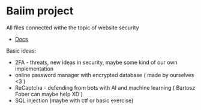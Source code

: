 # Baiim project
All files connected withe the topic of website security

- [Docs](https://docs.google.com/document/d/1jCVfjl0T-Gn6THWZsAoMLaG7SO64Za2U8oEYFp1b6tM/edit?usp=sharing)

Basic ideas:
- 2FA - threats, new ideas in security, maybe some kind of our own implementation
- online password manager with encrypted database ( made by ourselves <3 )
- ReCaptcha - defending from bots with AI and machine learning ( Bartosz Fober can maybe help XD )
- SQL injection (maybe with ctf or basic exercise)

